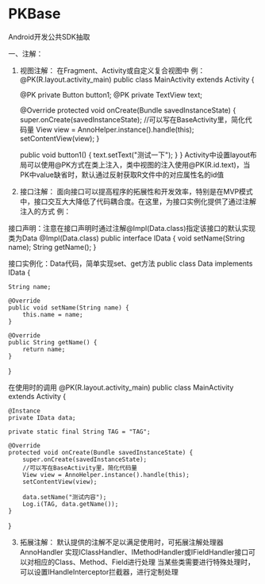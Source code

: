 # PKBase
Android开发公共SDK抽取

一、注解：
1. 视图注解：
在Fragment、Activity或自定义复合视图中
例：
@PK(R.layout.activity_main)
public class MainActivity extends Activity {

    @PK
    private Button button1;
    @PK
    private TextView text;

    @Override
    protected void onCreate(Bundle savedInstanceState) {
        super.onCreate(savedInstanceState);
        //可以写在BaseActivity里，简化代码量
        View view = AnnoHelper.instance().handle(this);
        setContentView(view);
    }

    public void button1() {
        text.setText("测试一下");
    }
}
Activity中设置layout布局可以使用@PK方式在类上注入，类中视图的注入使用@PK(R.id.text)，当PK中value缺省时，默认通过反射获取R文件中的对应属性名的id值

2. 接口注解：
面向接口可以提高程序的拓展性和开发效率，特别是在MVP模式中，接口交互大大降低了代码耦合度。在这里，为接口实例化提供了通过注解注入的方式
例：

接口声明：注意在接口声明时通过注解@Impl(Data.class)指定该接口的默认实现类为Data
@Impl(Data.class)
public interface IData {
    void setName(String name);
    String getName();
}

接口实例化：Data代码，简单实现set、get方法
public class Data implements IData {

    String name;

    @Override
    public void setName(String name) {
        this.name = name;
    }

    @Override
    public String getName() {
        return name;
    }
}

在使用时的调用
@PK(R.layout.activity_main)
public class MainActivity extends Activity {

    @Instance
    private IData data;

    private static final String TAG = "TAG";

    @Override
    protected void onCreate(Bundle savedInstanceState) {
        super.onCreate(savedInstanceState);
        //可以写在BaseActivity里，简化代码量
        View view = AnnoHelper.instance().handle(this);
        setContentView(view);

        data.setName("测试内容");
        Log.i(TAG, data.getName());
    }

}

3. 拓展注解：
默认提供的注解不足以满足使用时，可拓展注解处理器AnnoHandler
实现IClassHandler、IMethodHandler或IFieldHandler接口可以对相应的Class、Method、Field进行处理
当某些类需要进行特殊处理时，可以设置IHandleInterceptor拦截器，进行定制处理

